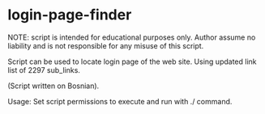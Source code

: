 # login-page-finder
NOTE: script is intended for educational purposes only.
Author assume no liability and is not responsible for any misuse of this script.

Script can be used to locate login page of the web site.
Using updated link list of 2297 sub_links. 

(Script written on Bosnian).

Usage: Set script permissions to execute and run with ./ command.
